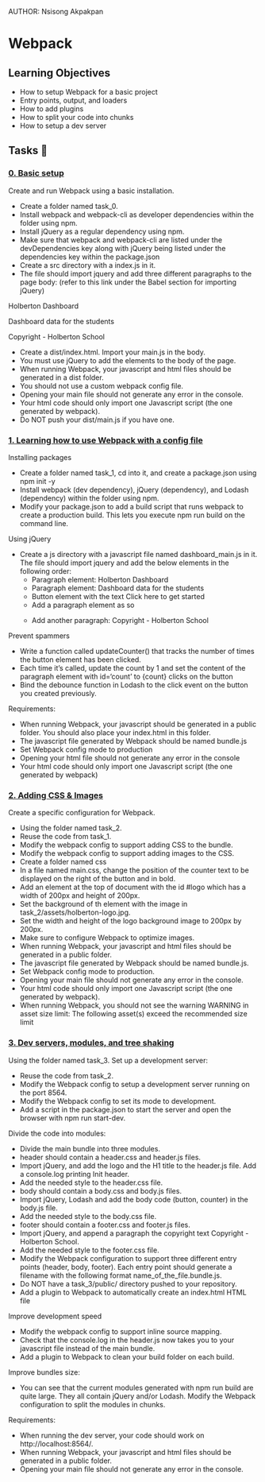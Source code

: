 AUTHOR: Nsisong Akpakpan
# Webpack

## Learning Objectives
   - How to setup Webpack for a basic project
   - Entry points, output, and loaders
   - How to add plugins
   - How to split your code into chunks
   - How to setup a dev server

## Tasks :page_with_curl:
### [0. Basic setup](./task_0)
Create and run Webpack using a basic installation.

   - Create a folder named task_0.
   - Install webpack and webpack-cli as developer dependencies within the folder using npm.
   - Install jQuery as a regular dependency using npm.
   - Make sure that webpack and webpack-cli are listed under the devDependencies key along with jQuery being listed under the dependencies key within the package.json
   - Create a src directory with a index.js in it.
   - The file should import jquery and add three different paragraphs to the page body: (refer to this link under the Babel section for importing jQuery)

Holberton Dashboard

Dashboard data for the students

Copyright - Holberton School

  - Create a dist/index.html. Import your main.js in the body.
  - You must use jQuery to add the elements to the body of the page.
  - When running Webpack, your javascript and html files should be generated in a dist folder.
  - You should not use a custom webpack config file.
  - Opening your main file should not generate any error in the console.
  - Your html code should only import one Javascript script (the one generated by webpack).
  - Do NOT push your dist/main.js if you have one.

### [1. Learning how to use Webpack with a config file ](./taks_1)
Installing packages

  -  Create a folder named task_1, cd into it, and create a package.json using npm init -y
  -  Install webpack (dev dependency), jQuery (dependency), and Lodash (dependency) within the folder using npm.
  -  Modify your package.json to add a build script that runs webpack to create a production build. This lets you execute npm run build on the command line.

Using jQuery

  - Create a js directory with a javascript file named dashboard_main.js in it. The file should import jquery and add the below elements in the following order:
       - Paragraph element: Holberton Dashboard
       - Paragraph element: Dashboard data for the students
       - Button element with the text Click here to get started
       - Add a paragraph element as so <p id='count'></p>
       - Add another paragraph: Copyright - Holberton School

Prevent spammers

   - Write a function called updateCounter() that tracks the number of times the button element has been clicked.
   - Each time it’s called, update the count by 1 and set the content of the paragraph element with id=‘count’ to {count} clicks on the button
   - Bind the debounce function in Lodash to the click event on the button you created previously.

Requirements:

   - When running Webpack, your javascript should be generated in a public folder. You should also place your index.html in this folder.
   - The javascript file generated by Webpack should be named bundle.js
   - Set Webpack config mode to production
   - Opening your html file should not generate any error in the console
   - Your html code should only import one Javascript script (the one generated by webpack)

### [2. Adding CSS & Images ](./task_2)
Create a specific configuration for Webpack.

  -  Using the folder named task_2.
  -  Reuse the code from task_1.
  -  Modify the webpack config to support adding CSS to the bundle.
  -  Modify the webpack config to support adding images to the CSS.
  -  Create a folder named css
  -  In a file named main.css, change the position of the counter text to be displayed on the right of the button and in bold.
  -  Add an element at the top of document with the id #logo which has a width of 200px and height of 200px.
  -  Set the background of th element with the image in task_2/assets/holberton-logo.jpg.
  -  Set the width and height of the logo background image to 200px by 200px.
  -  Make sure to configure Webpack to optimize images.
  -  When running Webpack, your javascript and html files should be generated in a public folder.
  -  The javascript file generated by Webpack should be named bundle.js.
  -  Set Webpack config mode to production.
  -  Opening your main file should not generate any error in the console.
  -  Your html code should only import one Javascript script (the one generated by webpack).
  -  When running Webpack, you should not see the warning WARNING in asset size limit: The following asset(s) exceed the recommended size limit

### [3. Dev servers, modules, and tree shaking](./task_3)
Using the folder named task_3. Set up a development server:

  -  Reuse the code from task_2.
  -  Modify the Webpack config to setup a development server running on the port 8564.
  -  Modify the Webpack config to set its mode to development.
  -  Add a script in the package.json to start the server and open the browser with npm run start-dev.

Divide the code into modules:

  -  Divide the main bundle into three modules.
  -  header should contain a header.css and header.js files.
  -  Import jQuery, and add the logo and the H1 title to the header.js file. Add a console.log printing Init header.
  -  Add the needed style to the header.css file.
  -  body should contain a body.css and body.js files.
  -  Import jQuery, Lodash and add the body code (button, counter) in the body.js file.
  -  Add the needed style to the body.css file.
  -  footer should contain a footer.css and footer.js files.
  -  Import jQuery, and append a paragraph the copyright text Copyright - Holberton School.
  -  Add the needed style to the footer.css file.
  -  Modify the Webpack configuration to support three different entry points (header, body, footer). Each entry point should generate a filename with the following format name_of_the_file.bundle.js.
  -  Do NOT have a task_3/public/ directory pushed to your repository.
  -  Add a plugin to Webpack to automatically create an index.html HTML file

Improve development speed

  -  Modify the webpack config to support inline source mapping.
  -  Check that the console.log in the header.js now takes you to your javascript file instead of the main bundle.
  -  Add a plugin to Webpack to clean your build folder on each build.


Improve bundles size:

  -  You can see that the current modules generated with npm run build are quite large. They all contain jQuery and/or Lodash. Modify the Webpack configuration to split the modules in chunks.

Requirements:

  -  When running the dev server, your code should work on http://localhost:8564/.
  -  When running Webpack, your javascript and html files should be generated in a public folder.
  -  Opening your main file should not generate any error in the console.
